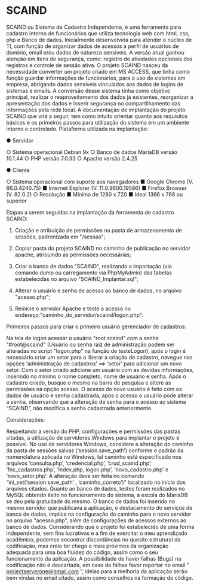 # SCAIND

SCAIND ou Sistema de Cadastro Independente, é uma ferramenta para cadastro interno de funcionários que utiliza tecnologia web com html, css, php e Banco de dados. Inicialmente desenvolvida para atender o núcleo de TI, com função de organizar dados de acessos a perfil de usuários de domínio, email e/ou dados de natureza sensíveis. A versão atual ganhou atenção em itens de segurança, como: registro de atividades opcionais dos registros e controle de sessão ativa. 
O projeto SCAIND nasceu da necessidade converter um projeto criado em MS ACCESS, que tinha como função guardar informações de funcionários, para o uso de sistemas em empresa, abrigando dados sensíveis vinculados aos dados de logins de sistemas e emails. A conversão desse sistema tinha como objetivo principal, realizar o reaproveitamento dos dados já existentes, reorganizar a apresentação dos dados e inserir segurança no compartilhamento das informações pela rede local. A documentação de implantação do projeto SCAIND que virá a seguir, tem como intuito orientar quanto aos requisitos básicos e os primeiros passos para utilização do sistema em um ambiente interno e controlado. Plataforma utilizada na implantação:

● Servidor

  ○ Sistema operacional Debian 9x
  ○ Banco de dados MariaDB versão 10.1.44
  ○ PHP versão 7.0.33
  ○ Apache versão 2.4.25
  
● Cliente

  ○ Sistema operacional com suporte aos navegadores
    ■ Google Chrome (V. 86.0.4240.75)
    ■ Internet Explorer (V. 11.0.9600.19596)
    ■ Firefox Browser (V. 82.0.2)
  ○ Resolução
    ■ Mínima de 1280 x 720
    ■ Ideal 1366 x 768 ou superior
    
  Etapas a serem seguidas na implantação da ferramenta de cadastro SCAIND:

1. Criação e atribuição de permissões na pasta de armazenamento de sessões, padronizada em "/sessao";

2. Copiar pasta do projeto SCAIND no caminho de publicação no servidor apache, atribuindo as permissões necessárias;

3. Criar o banco de dados "SCAIND", realizando a importação (via comando dump ou carregamento via PhpMyAdmin) das tabelas estabelecidas no arquivo "SCAIND_Implantar.sql";

4. Alterar o usuário e senha de acesso ao banco de dados, no arquivo "acesso.php";

5. Reinicie o servidor Apache e teste o acesso no endereço:"caminho_do_servidor/scaind/logon.php".

  Primeiros passos para criar o primeiro usuário gerenciador de cadastros:

  Na tela de logon acessar o usuário "root scaind" com a senha "#root@scaind" (Usuário ou senha raíz de administração podem ser alteradas no script "logon.php" na
função de testeLogon), após o login é necessário criar um setor para a liberar a criação de cadastro, navegue nas opções ‘administração de cadastros’ ==> ‘setor’ para adicionar um novo setor. Com o setor criado adicione um usuário com as devidas informações, inserindo no mínimo o nome completo, nome de usuário e senha. Após o cadastro criado, busque o mesmo na barra de pesquisa e altere as permissões na opção acesso.
  O acesso do novo usuário é feito com os dados de usuário e senha cadastrada, após o acesso o usuário pode alterar a senha, observando que a alteração de senha para o acesso ao sistema “SCAIND”, não modifica a senha cadastrada anteriormente.

  Considerações:

  Respeitando a versão do PHP, configurações e permissões das pastas citadas, a utilização de servidores Windows para implantar o projeto é possível. No uso de servidores Windows, considere a alteração do caminho da pasta de sessões salvas (‘session.save_path’) conforme o padrão da nomenclatura aplicada no Windows, tal
caminho está especificado nos arquivos ‘consulta.php’, ‘credencial.php’, ‘crud_scaind.php’, ‘fnc_cadastros.php’, ‘index.php, logon.php’, ‘novo_cadastro.php’ e ‘novo_setor.php’. A alteração deve ser feita no comando “ini_set(‘session.save_path’ , ‘caminho_correto’)”
localizado no início dos arquivos citados.
  Quanto ao banco de dados, testes foram realizados no MySQL obtendo êxito no funcionamento do sistema, a escola do MariaDB se deu pela gratuidade do mesmo. O
banco de dados foi inserido no mesmo servidor que publicava a aplicação, o destacamento do serviços de banco de dados, implica na configuração do caminho para o novo servidor no arquivo "acesso.php", além de configurações de acessos externos ao banco de dados. 
  Considerando que o projeto foi estabelecido de uma forma independente, sem fins lucrativos e a fim de exercitar o meu aprendizado acadêmico, podemos encontrar discordâncias no quesito estrutural da codificação, mas creio ter chego o mais próximos da organização adequada para uma boa fluidez do código, assim como o seu funcionamento da aplicação. A possibilidade de haver falhas (Bugs) na codificação não é descartada, em
caso de falhas favor reportar no email “ projectserverone@gmail.com ”, idéias para a
melhoria da aplicação serão bem vindas no email citado, assim como conselhos na
formação do código.
